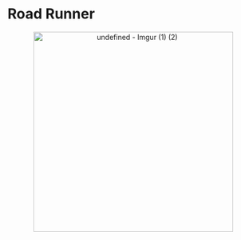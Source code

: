# Road Runner

<div align="center">
    <img src="https://github.com/user-attachments/assets/5e97b600-6c71-459b-8584-0686f686450d" width="400" alt="undefined - Imgur (1) (2)">
</div>

